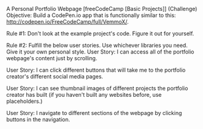 A Personal Portfolio Webpage [freeCodeCamp [Basic Projects]] (Challenge)
Objective: Build a CodePen.io app that is functionally similar to this: http://codepen.io/FreeCodeCamp/full/VemmoX/.

Rule #1: Don't look at the example project's code. Figure it out for yourself.

Rule #2: Fulfill the below user stories. Use whichever libraries you need. Give it your own personal style. User Story: I can access all of the portfolio webpage's content just by scrolling. 

User Story: I can click different buttons that will take me to the portfolio creator's different social media pages. 

User Story: I can see thumbnail images of different projects the portfolio creator has built (if you haven't built any websites before, use placeholders.) 

User Story: I navigate to different sections of the webpage by clicking buttons in the navigation.
